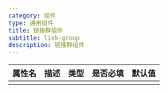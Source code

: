 ```yaml
---
category: 组件
type: 通用组件
title: 链接群组件
subtitle: link-group
description: 链接群组件
---
```


| 属性名  | 描述                 | 类型                                                  | 是否必填 | 默认值               |
| ------ | ------------------- | ---------------------------------------------------- | ------- | ------------------- |
|        |                     |                                                      |         |                     |